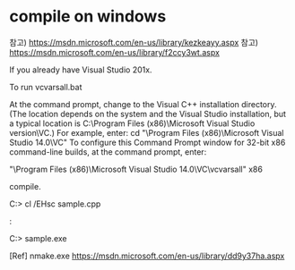 # compile on windows

참고) https://msdn.microsoft.com/en-us/library/kezkeayy.aspx
참고) https://msdn.microsoft.com/en-us/library/f2ccy3wt.aspx

If you already have Visual Studio 201x.

To run vcvarsall.bat

At the command prompt, change to the Visual C++ installation directory. (The location depends on the system and the Visual Studio installation, but a typical location is C:\Program Files (x86)\Microsoft Visual Studio version\VC\.) For example, enter:
cd "\Program Files (x86)\Microsoft Visual Studio 14.0\VC"
To configure this Command Prompt window for 32-bit x86 command-line builds, at the command prompt, enter:

"\Program Files (x86)\Microsoft Visual Studio 14.0\VC\vcvarsall" x86


compile.

C:\> cl /EHsc sample.cpp

   :

C:\> sample.exe


[Ref] nmake.exe
    https://msdn.microsoft.com/en-us/library/dd9y37ha.aspx
